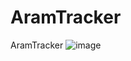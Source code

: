 # AramTracker
AramTracker
![image](https://user-images.githubusercontent.com/62252188/172652121-d2d68dea-ad19-4d9c-930a-07c2492e0256.png)
